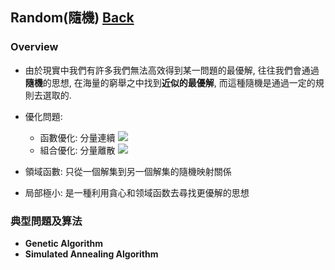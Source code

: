 ## Random(隨機)	[Back](./../Analysis.md)

### Overview
- 由於現實中我們有許多我們無法高效得到某一問題的最優解, 往往我們會通過**隨機**的思想, 在海量的窮舉之中找到**近似的最優解**, 而這種隨機是通過一定的規則去選取的.
- 優化問題:
	- 函數優化: 分量連續 <img src="./functional_optimal_problem.png">
	- 組合優化: 分量離散 <img src="./combination_optimal_problem.png">

- 領域函數: 只從一個解集到另一個解集的隨機映射關係
- 局部極小: 是一種利用貪心和领域函数去尋找更優解的思想

### 典型問題及算法
- **Genetic Algorithm**
- **Simulated Annealing Algorithm**
